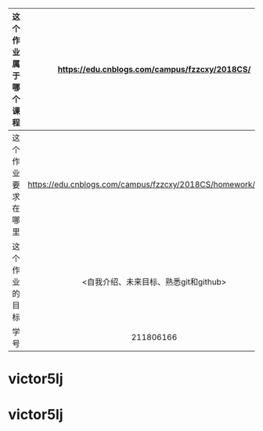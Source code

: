 | 这个作业属于哪个课程 | https://edu.cnblogs.com/campus/fzzcxy/2018CS/ |
| :-----------------: |:---------------: |
| 这个作业要求在哪里| https://edu.cnblogs.com/campus/fzzcxy/2018CS/homework/11708 |
| 这个作业的目标 | <自我介绍、未来目标、熟悉git和github> |
| 学号 | 211806166|# victor5lj
# victor5lj
# victor5lj
